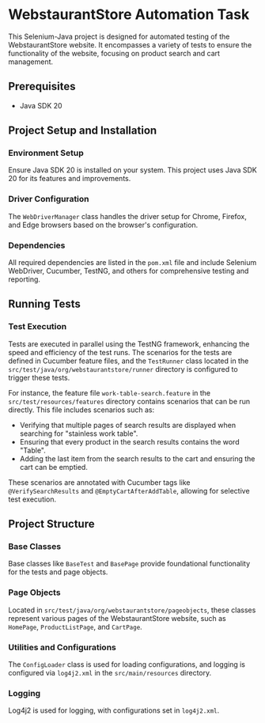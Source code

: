# WebstaurantStore Automation Task

This Selenium-Java project is designed for automated testing of the WebstaurantStore website. It encompasses a variety of tests to ensure the functionality of the website, focusing on product search and cart management.

## Prerequisites

- Java SDK 20

## Project Setup and Installation

### Environment Setup
Ensure Java SDK 20 is installed on your system. This project uses Java SDK 20 for its features and improvements.

### Driver Configuration
The `WebDriverManager` class handles the driver setup for Chrome, Firefox, and Edge browsers based on the browser's configuration.

### Dependencies
All required dependencies are listed in the `pom.xml` file and include Selenium WebDriver, Cucumber, TestNG, and others for comprehensive testing and reporting.

## Running Tests

### Test Execution
Tests are executed in parallel using the TestNG framework, enhancing the speed and efficiency of the test runs. The scenarios for the tests are defined in Cucumber feature files, and the `TestRunner` class located in the `src/test/java/org/webstaurantstore/runner` directory is configured to trigger these tests.

For instance, the feature file `work-table-search.feature` in the `src/test/resources/features` directory contains scenarios that can be run directly. This file includes scenarios such as:

- Verifying that multiple pages of search results are displayed when searching for "stainless work table".
- Ensuring that every product in the search results contains the word "Table".
- Adding the last item from the search results to the cart and ensuring the cart can be emptied.

These scenarios are annotated with Cucumber tags like `@VerifySearchResults` and `@EmptyCartAfterAddTable`, allowing for selective test execution.

## Project Structure

### Base Classes
Base classes like `BaseTest` and `BasePage` provide foundational functionality for the tests and page objects.

### Page Objects
Located in `src/test/java/org/webstaurantstore/pageobjects`, these classes represent various pages of the WebstaurantStore website, such as `HomePage`, `ProductListPage`, and `CartPage`.

### Utilities and Configurations
The `ConfigLoader` class is used for loading configurations, and logging is configured via `log4j2.xml` in the `src/main/resources` directory.

### Logging
Log4j2 is used for logging, with configurations set in `log4j2.xml`.
